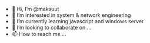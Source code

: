 - 👋 Hi, I’m @maksuut
- 👀 I’m interested in system & network engineering
- 🌱 I’m currently learning javascript and windows server
- 💞️ I’m looking to collaborate on ...
- 📫 How to reach me ...

<!---
maksuut/maksuut is a ✨ special ✨ repository because its `README.md` (this file) appears on your GitHub profile.
You can click the Preview link to take a look at your changes.
--->
